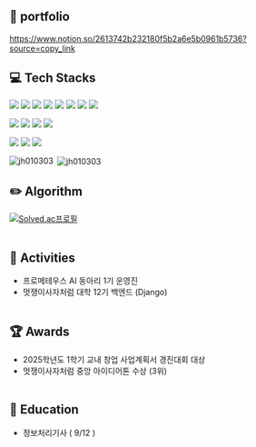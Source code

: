 <!-- 기술 스택 -->
## 📖 portfolio
https://www.notion.so/2613742b232180f5b2a6e5b0961b5736?source=copy_link

## 💻 Tech Stacks
<p>
  <img src="https://img.shields.io/badge/Java-b07219?style=flat-square&logo=java&logoColor=white"/>
  <img src="https://img.shields.io/badge/Spring Boot-6DB33F?style=flat-square&logo=springboot&logoColor=white"/>
  <img src="https://img.shields.io/badge/Spring Data JPA-6DB33F?style=flat-square&logoColor=white"/>
  <img src="https://img.shields.io/badge/MySQL-4479A1?style=flat-square&logo=mysql&logoColor=white"/>
  <img src="https://img.shields.io/badge/Python-3776AB?style=flat-square&logo=python&logoColor=white"/>
  <img src="https://img.shields.io/badge/Django-092E20?style=flat-square&logo=django&logoColor=white"/>
  <img src="https://img.shields.io/badge/C++-00599C?style=flat-square&logo=C%2B%2B&logoColor=white"/>
  <img src="https://img.shields.io/badge/C-A8B9CC?style=flat-square&logo=C%2B%2B&logoColor=white"/>

</p>
<p>
  <img src="https://img.shields.io/badge/Git-F05032?style=flat-square&logo=git&logoColor=white"/>
  <img src="https://img.shields.io/badge/GitHub-181717?style=flat-square&logo=github&logoColor=white"/>
  <img src="https://img.shields.io/badge/Notion-000000?style=flat-square&logo=notion&logoColor=white"/>
  <img src="https://img.shields.io/badge/figma-F24E1E?style=flat-square&logo=figma&logoColor=white"/>

</p>
<p>
  <img src="https://img.shields.io/badge/AWS-232F3E?style=flat-square&logo=amazonwebservices&logoColor=white"/>
  <img src="https://img.shields.io/badge/AWS EC2-FF9900?style=flat-square&logo=amazonec2&logoColor=white"/>
  <img src="https://img.shields.io/badge/AWS RDS-527FFF?style=flat-square&logo=amazonrds&logoColor=white"/>

</p>
<p><img align="left" src="https://github-readme-stats.vercel.app/api/top-langs?username=jh010303&show_icons=true&locale=en&layout=compact&theme=algolia" alt="jh010303" /></p>

<p>&nbsp;<img align="center" src="https://github-readme-stats.vercel.app/api?username=jh010303&show_icons=true&locale=en&theme=tokyonight" alt="jh010303" /></p>


## :pencil2: Algorithm
<!-- solved.ac 프로필 -->
[![Solved.ac프로필](http://mazassumnida.wtf/api/v2/generate_badge?boj=jh010303)](https://solved.ac/jh010303)
<br/><br/>
## 📢 Activities
- 프로메테우스 AI 동아리 1기 운영진
- 멋쟁이사자처럼 대학 12기 백엔드 (Django) 
<br/><br/>
## :trophy: Awards
- 2025학년도 1학기 교내 창업 사업계획서 경진대회 대상
- 멋쟁이사자처럼 중앙 아이디어톤 수상 (3위)
<br/><br/>
## 🏅 Education
- 정보처리기사 ( 9/12 )
  <!--JavaScript-->
<!--
**jh010303/jh010303** is a ✨ _special_ ✨ repository because its `README.md` (this file) appears on your GitHub profile.

Here are some ideas to get you started:

- 🔭 I’m currently working on ...
- 🌱 I’m currently learning ...
- 👯 I’m looking to collaborate on ...
- 🤔 I’m looking for help with ...
- 💬 Ask me about ...
- 📫 How to reach me: ...
- 😄 Pronouns: ...
- ⚡ Fun fact: ...
-->
